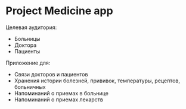 Project Medicine app
========

Целевая аудитория:
* Больницы
* Доктора
* Пациенты

Приложение для:
* Cвязи докторов и пациентов
* Хранения истории болезней, прививок, температуры, рецептов, больничных
* Напоминаний о приемах в больнице
* Напоминаний о приемах лекарств